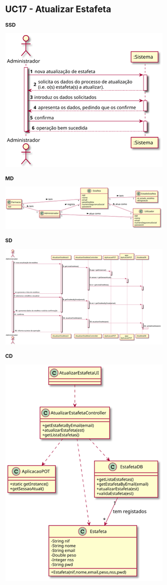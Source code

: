 # UC17 - Atualizar Estafeta

### SSD
![UC17_AtualizarEstafetaSSD.svg](UC17_AtualizarEstafetaSSD.svg)

### MD
![UC17_AtualizarEstafetaMD.svg](UC17_AtualizarEstafetaMD.svg)

### SD
![UC17_AtualizarEstafetaSD.svg](UC17_AtualizarEstafetaSD.svg)

### CD
![UC17_AtualizarEstafetaCD.svg](UC17_AtualizarEstafetaCD.svg)